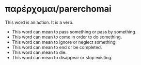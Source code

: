 # παρέρχομαι/parerchomai
This word is an action. It is a verb.
* This word can mean to pass something or pass by something.
* This word can mean to come in order to do something.
* This word can mean to ignore or neglect something.
* This word can mean to end or be completed.
* This word can mean to die.
* This word can mean to disappear or stop existing.
